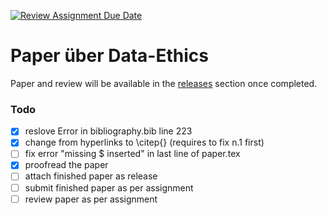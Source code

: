 [![Review Assignment Due Date](https://classroom.github.com/assets/deadline-readme-button-24ddc0f5d75046c5622901739e7c5dd533143b0c8e959d652212380cedb1ea36.svg)](https://classroom.github.com/a/KKdhufHW)
# Paper über Data-Ethics
Paper and review will be available in the [releases](https://github.com/gymmu/06-data-ethics-and-ai-e227474/releases) section once completed.
### Todo
- [x] reslove Error in bibliography.bib line 223
- [x] change from hyperlinks to \citep{} (requires to fix n.1 first)
- [ ] fix error "missing $ inserted" in last line of paper.tex
- [x] proofread the paper
- [ ] attach finished paper as release
- [ ] submit finished paper as per assignment
- [ ] review paper as per assignment
